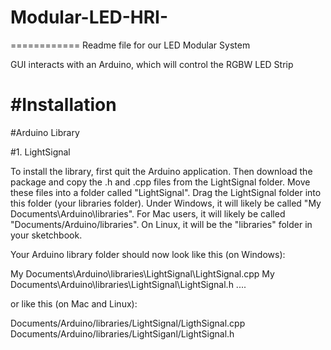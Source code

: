 # Modular-LED-HRI-
============
Readme file for our LED Modular System

GUI interacts with an Arduino, which will control the RGBW LED Strip

#Installation
=============
#Arduino Library

#1. LightSignal

To install the library, first quit the Arduino application. Then download the package and copy the .h and .cpp files from the LightSignal folder. Move these files into a folder called "LightSignal". Drag the LightSignal folder into this folder (your libraries folder). Under Windows, it will likely be called "My Documents\Arduino\libraries". For Mac users, it will likely be called "Documents/Arduino/libraries". On Linux, it will be the "libraries" folder in your sketchbook. 

Your Arduino library folder should now look like this (on Windows):

  My Documents\Arduino\libraries\LightSignal\LightSignal.cpp
  My Documents\Arduino\libraries\LightSignal\LightSignal.h
  ....


or like this (on Mac and Linux):

  Documents/Arduino/libraries/LightSignal/LigthSignal.cpp
  Documents/Arduino/libraries/LightSiganl/LightSignal.h


